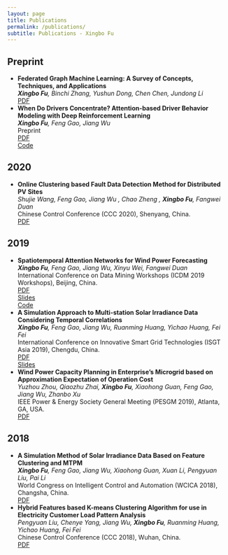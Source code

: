```yaml
---
layout: page
title: Publications
permalink: /publications/
subtitle: Publications - Xingbo Fu
---
```


<h2>Preprint</h2>
<ul>
	<li>
		<b>Federated Graph Machine Learning: A Survey of Concepts, Techniques, and Applications</b><br>
		<i><b>Xingbo Fu</b>, Binchi Zhang, Yushun Dong, Chen Chen, Jundong Li</i><br>
		<a href="Federated Graph Machine Learning: A Survey of Concepts, Techniques, and Applications.pdf"><div class="paper">PDF</div></a>
	</li>
	<li>
		<b>When Do Drivers Concentrate? Attention-based Driver Behavior Modeling with Deep Reinforcement Learning</b><br>
		<i><b>Xingbo Fu</b>, Feng Gao, Jiang Wu</i><br>
		Preprint<br>
		<a href="paper6.pdf"><div class="paper">PDF</div></a>
        <a href="https://github.com/xbfu/ATD3"><div class="code">Code</div></a>
	</li>
</ul>

<h2>2020</h2>
<ul>
	<li>
		<b>Online Clustering based Fault Data Detection Method for Distributed PV Sites</b><br>
		<i>Shujie Wang, Feng Gao, Jiang Wu , Chao Zheng , <b>Xingbo Fu</b>, Fangwei Duan</i><br>
		Chinese Control Conference (CCC 2020), Shenyang, China.<br>
		<a href="paper7.pdf"><div class="paper">PDF</div></a>
	</li>
</ul>

<h2>2019</h2>
<ul>
	<li>
		<b>Spatiotemporal Attention Networks for Wind Power Forecasting</b><br>
		<i><b>Xingbo Fu</b>, Feng Gao, Jiang Wu, Xinyu Wei, Fangwei Duan</i><br>
		International Conference on Data Mining Workshops (ICDM 2019 Workshops), Beijing, China.<br>
        <a href="paper5.pdf"><div class="paper">PDF</div></a>
        <a href="STAN.pdf"><div class="slides">Slides</div></a>
        <a href="https://github.com/xbfu/Spatiotemporal-Attention-Networks"><div class="code">Code</div></a>
	</li>
	<li>
		<b>A Simulation Approach to Multi-station Solar Irradiance Data Considering Temporal Correlations</b><br>
		<i><b>Xingbo Fu</b>, Feng Gao, Jiang Wu, Ruanming Huang, Yichao Huang, Fei Fei</i><br>
		International Conference on Innovative Smart Grid Technologies (ISGT Asia 2019), Chengdu, China.<br>
        <a href="paper4.pdf"><div class="paper">PDF</div></a>
        <a href="A Simulation Approach to Multi-station Solar Irradiance Data.pdf"><div class="slides">Slides</div></a>
	</li>
	<li>
		<b>Wind Power Capacity Planning in Enterprise’s Microgrid based on Approximation Expectation of Operation Cost</b><br>
		<i>Yuzhou Zhou, Qiaozhu Zhai, <b>Xingbo Fu</b>, Xiaohong Guan, Feng Gao, Jiang Wu, Zhanbo Xu</i><br>
		IEEE Power & Energy Society General Meeting (PESGM 2019), Atlanta, GA, USA.<br>
        <a href="paper3.pdf"><div class="paper">PDF</div></a>
	</li>
</ul>

<h2>2018</h2>
<ul>
	<li>
		<b>A Simulation Method of Solar Irradiance Data Based on Feature Clustering and MTPM</b><br>
		<i><b>Xingbo Fu</b>, Feng Gao, Jiang Wu, Xiaohong Guan, Xuan Li, Pengyuan Liu, Pai Li</i><br>
		World Congress on Intelligent Control and Automation (WCICA 2018), Changsha, China.<br>
        <a href="paper2.pdf"><div class="paper">PDF</div></a>
	</li>
	<li>
		<b>Hybrid Features based K-means Clustering Algorithm for use in Electricity Customer Load Pattern Analysis</b><br>
		<i>Pengyuan Liu, Chenye Yang, Jiang Wu, <b>Xingbo Fu</b>, Ruanming Huang, Yichao Huang, Fei Fei</i><br>
		Chinese Control Conference (CCC 2018), Wuhan, China.<br>
        <a href="paper1.pdf"><div class="paper">PDF</div></a>
	</li>
</ul>
